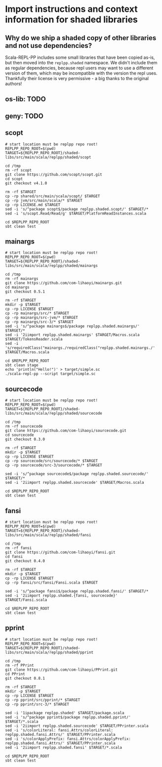 # Import instructions and context information for shaded libraries

## Why do we ship a shaded copy of other libraries and not use dependencies?
Scala-REPL-PP includes some small libraries that have been copied as-is, but then moved into the `replpp.shaded` namespace. We didn't include them as regular dependencies, because repl users may want to use a different version of them, which may be incompatible with the version the repl uses. Thankfully their license is very permissive - a big thanks to the original authors!

## os-lib: TODO

## geny: TODO

## scopt
```
# start location must be replpp repo root!
REPLPP_REPO_ROOT=$(pwd)
TARGET=${REPLPP_REPO_ROOT}/shaded-libs/src/main/scala/replpp/shaded/scopt

cd /tmp
rm -rf scopt
git clone https://github.com/scopt/scopt.git
cd scopt
git checkout v4.1.0

rm -rf $TARGET
cp -rp shared/src/main/scala/scopt/ $TARGET
cp -rp jvm/src/main/scala/* $TARGET
cp -rp LICENSE.md $TARGET
sed -i 's/^package scopt$/package replpp.shaded.scopt/' $TARGET/*
sed -i 's/scopt.Read/Read/g' $TARGET/PlatformReadInstances.scala

cd $REPLPP_REPO_ROOT
sbt clean test
```

## mainargs
```
# start location must be replpp repo root!
REPLPP_REPO_ROOT=$(pwd)
TARGET=${REPLPP_REPO_ROOT}/shaded-libs/src/main/scala/replpp/shaded/mainargs

cd /tmp
rm -rf mainargs
git clone https://github.com/com-lihaoyi/mainargs.git
cd mainargs
git checkout 0.5.1

rm -rf $TARGET
mkdir -p $TARGET
cp -rp LICENSE $TARGET
cp -rp mainargs/src/* $TARGET
cp -rp mainargs/src-jvm/* $TARGET
cp -rp mainargs/src-3/* $TARGET
sed -i 's/^package mainargs$/package replpp.shaded.mainargs/' $TARGET/*
sed -i '2iimport replpp.shaded.mainargs' $TARGET/Macros.scala $TARGET/TokensReader.scala
sed -i 's/requiredClass("mainargs./requiredClass("replpp.shaded.mainargs./' $TARGET/Macros.scala

cd $REPLPP_REPO_ROOT
sbt clean stage
echo 'println("Hello!")' > target/simple.sc
./scala-repl-pp --script target/simple.sc
```

## sourcecode
```
# start location must be replpp repo root!
REPLPP_REPO_ROOT=$(pwd)
TARGET=${REPLPP_REPO_ROOT}/shaded-libs/src/main/scala/replpp/shaded/sourcecode

cd /tmp
rm -rf sourcecode
git clone https://github.com/com-lihaoyi/sourcecode.git
cd sourcecode
git checkout 0.3.0

rm -rf $TARGET
mkdir -p $TARGET
cp -rp LICENSE $TARGET
cp -rp sourcecode/src/sourcecode/* $TARGET
cp -rp sourcecode/src-3/sourcecode/* $TARGET

sed -i 's/^package sourcecode$/package replpp.shaded.sourcecode/' $TARGET/*
sed -i '2iimport replpp.shaded.sourcecode' $TARGET/Macros.scala

cd $REPLPP_REPO_ROOT
sbt clean test
```

## fansi
```
# start location must be replpp repo root!
REPLPP_REPO_ROOT=$(pwd)
TARGET=${REPLPP_REPO_ROOT}/shaded-libs/src/main/scala/replpp/shaded/fansi

cd /tmp
rm -rf fansi
git clone https://github.com/com-lihaoyi/fansi.git
cd fansi
git checkout 0.4.0

rm -rf $TARGET
mkdir -p $TARGET
cp -rp LICENSE $TARGET
cp -rp fansi/src/fansi/Fansi.scala $TARGET

sed -i 's/^package fansi$/package replpp.shaded.fansi/' $TARGET/*
sed -i '2iimport replpp.shaded.{fansi, sourcecode}' $TARGET/Fansi.scala

cd $REPLPP_REPO_ROOT
sbt clean test
```

## pprint
```
# start location must be replpp repo root!
REPLPP_REPO_ROOT=$(pwd)
TARGET=${REPLPP_REPO_ROOT}/shaded-libs/src/main/scala/replpp/shaded/pprint

cd /tmp
rm -rf PPrint
git clone https://github.com/com-lihaoyi/PPrint.git
cd PPrint
git checkout 0.8.1

rm -rf $TARGET
mkdir -p $TARGET
cp -rp LICENSE $TARGET
cp -rp pprint/src/pprint/* $TARGET
cp -rp pprint/src-3/* $TARGET

sed -i '1ipackage replpp.shaded' $TARGET/package.scala
sed -i 's/^package pprint$/package replpp.shaded.pprint/' $TARGET/*.scala
sed -i '2iimport replpp.shaded.sourcecode' $TARGET/PPrinter.scala
sed -i 's/colorLiteral: fansi.Attrs/colorLiteral: replpp.shaded.fansi.Attrs/' $TARGET/PPrinter.scala
sed -i 's/colorApplyPrefix: fansi.Attrs/colorApplyPrefix: replpp.shaded.fansi.Attrs/' $TARGET/PPrinter.scala
sed -i '2iimport replpp.shaded.fansi' $TARGET/*.scala

cd $REPLPP_REPO_ROOT
sbt clean test
```
